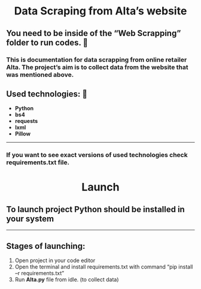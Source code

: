 # <center>**Data Scraping from Alta’s website**</center>
## You need to be inside of the **“Web Scrapping”** folder to run codes. :open_file_folder:
### This is documentation for data scrapping from online retailer Alta. The project’s aim is to collect data from the website that was mentioned above. 
## **Used technologies:** :microscope:
+ **Python**
+ **bs4**
+ **requests**
+ **lxml**
+ **Pillow**
___
### If you want to see exact versions of used technologies check **requirements.txt** file.
# <center>**Launch**</center>
## To launch project **Python should be installed** in your system
___
## **Stages of launching:**
1. Open project in your code editor
2. Open the terminal and install requirements.txt with command “pip install –r requirements.txt”  
3. Run <string stle="color:red;">**Alta.py**</string> file from idle. (to collect data) 
